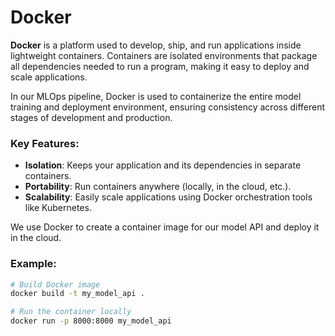 # Docker

**Docker** is a platform used to develop, ship, and run applications inside lightweight containers. Containers are isolated environments that package all dependencies needed to run a program, making it easy to deploy and scale applications.

In our MLOps pipeline, Docker is used to containerize the entire model training and deployment environment, ensuring consistency across different stages of development and production.

### Key Features:
- **Isolation**: Keeps your application and its dependencies in separate containers.
- **Portability**: Run containers anywhere (locally, in the cloud, etc.).
- **Scalability**: Easily scale applications using Docker orchestration tools like Kubernetes.

We use Docker to create a container image for our model API and deploy it in the cloud.

### Example:
```bash
# Build Docker image
docker build -t my_model_api .

# Run the container locally
docker run -p 8000:8000 my_model_api

